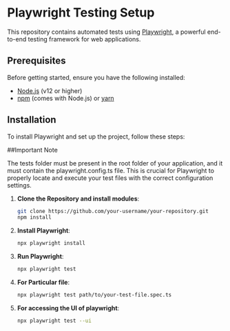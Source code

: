 

# Playwright Testing Setup

This repository contains automated tests using [Playwright](https://playwright.dev/), a powerful end-to-end testing framework for web applications.

## Prerequisites

Before getting started, ensure you have the following installed:

- [Node.js](https://nodejs.org/en/download/) (v12 or higher)
- [npm](https://www.npmjs.com/get-npm) (comes with Node.js) or [yarn](https://classic.yarnpkg.com/en/docs/install/)

## Installation

To install Playwright and set up the project, follow these steps:

##Important Note

The tests folder must be present in the root folder of your application, and it must contain the playwright.config.ts file.
This is crucial for Playwright to properly locate and execute your test files with the correct configuration settings.

1. **Clone the Repository and install modules**:

   ```sh
   git clone https://github.com/your-username/your-repository.git
   npm install

2. **Install Playwright**:

   ```sh
   npx playwright install

3. **Run Playwright**:

   ```sh
   npx playwright test

4. **For Particular file**:

   ```sh
   npx playwright test path/to/your-test-file.spec.ts
5. **For accessing the UI of playwright**:

   ```sh
   npx playwright test --ui
